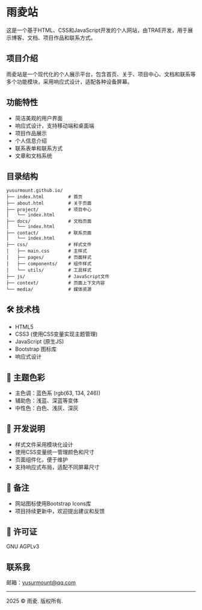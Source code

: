 # 雨夌站

这是一个基于HTML、CSS和JavaScript开发的个人网站，由TRAE开发，用于展示博客、文档、项目作品和联系方式。

## 项目介绍
雨夌站是一个现代化的个人展示平台，包含首页、关于、项目中心、文档和联系等多个功能模块，采用响应式设计，适配各种设备屏幕。

## 功能特性
- 简洁美观的用户界面
- 响应式设计，支持移动端和桌面端
- 项目作品展示
- 个人信息介绍
- 联系表单和联系方式
- 文章和文档系统

## 目录结构
```
yusurmount.github.io/
├── index.html         # 首页
├── about.html         # 关于页面
├── project/           # 项目中心
│   └── index.html
├── docs/              # 文档页面
│   └── index.html
├── contact/           # 联系页面
│   └── index.html
├── css/               # 样式文件
│   ├── main.css       # 主样式
│   ├── pages/         # 页面样式
│   ├── components/    # 组件样式
│   └── utils/         # 工具样式
├── js/                # JavaScript文件
├── context/           # 页面上下文内容
└── media/             # 媒体资源
```

## 🛠 技术栈
- HTML5
- CSS3 (使用CSS变量实现主题管理)
- JavaScript (原生JS)
- Bootstrap 图标库
- 响应式设计

## 🎨 主题色彩
- 主色调：蓝色系 (rgb(63, 134, 246))
- 辅助色：浅蓝、深蓝等变体
- 中性色：白色、浅灰、深灰

## 🔧 开发说明
- 样式文件采用模块化设计
- 使用CSS变量统一管理颜色和尺寸
- 页面组件化，便于维护
- 支持响应式布局，适配不同屏幕尺寸

## 📝 备注
- 网站图标使用Bootstrap Icons库
- 项目持续更新中，欢迎提出建议和反馈

## 📄 许可证
GNU AGPLv3

## 联系我
邮箱：yusurmount@qq.com

---
2025 © 雨夌. 版权所有.

